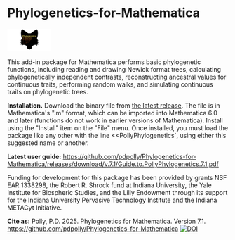 # Phylogenetics-for-Mathematica
<img
  src="https://github.com/pdpolly/Phylogenetics-for-Mathematica/blob/main/PhyloIconGitHub.jpg"
  alt="decorative image"
  style="display: inline-block; margin: 0 auto; max-width: 100px">
  
This add-in package for Mathematica performs basic phylogenetic functions, including reading and drawing Newick format trees, calculating phylogenetically independent contrasts, reconstructing ancestral values for continuous traits, performing random walks, and simulating continuous traits on phylogenetic trees.
  
**Installation.** Download the binary file from <a href="https://github.com/pdpolly/Phylogenetics-for-Mathematica/releases/latest">the latest release</a>. The file is in Mathematica's ".m" format, which can be imported into Mathematica 6.0 and later (functions do not work in earlier versions of Mathematica). Install using the "Install" item on the "File" menu. Once installed, you must load the package like any other with the line <<PollyPhylogenetics`, using either this suggested name or another.

**Latest user guide:** https://github.com/pdpolly/Phylogenetics-for-Mathematica/releases/download/v.7.1/Guide.to.PollyPhylogenetics.7.1.pdf 

Funding for development for this package has been provided by grants NSF EAR 1338298, the Robert R. Shrock fund at Indiana University, the Yale Institute for Biospheric Studies, and the Lilly Endowment through its support for the Indiana University Pervasive Technology Institute and the Indiana METACyt Initiative.

**Cite as:** Polly, P.D. 2025. Phylogenetics for Mathematica. Version 7.1. https://github.com/pdpolly/Phylogenetics-for-Mathematica [![DOI](https://zenodo.org/badge/DOI/10.5281/zenodo.10447176.svg)](https://doi.org/10.5281/zenodo.10447176)
